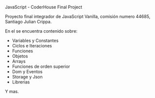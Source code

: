 JavaScript - CoderHouse Final Project

Proyecto final integrador de JavaScript Vanilla, comisión numero 44685, Santiago Julian Crippa.

En el se encuentra contenido sobre:

  * Variables y Constantes
  * Ciclos e Iteraciones
  * Funciones
  * Objetos
  * Arrays
  * Funciones de orden superior
  * Dom y Eventos
  * Storage y Json
  * Librerias

Y mas. 
